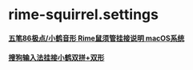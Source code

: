 # rime-squirrel.settings

#### [五笔86极点/小鹤音形 Rime鼠须管挂接说明 macOS系统](./rime-wubi-flypy/README.md)
#### [搜狗输入法挂接小鹤双拼+双形](./sogou-flypy/README.md)

